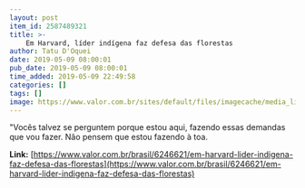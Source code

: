 ```yaml
---
layout: post
item_id: 2587489321
title: >-
    Em Harvard, líder indígena faz defesa das florestas
author: Tatu D'Oquei
date: 2019-05-09 08:00:01
pub_date: 2019-05-09 08:00:01
time_added: 2019-05-09 22:49:58
categories: []
tags: []
image: https://www.valor.com.br/sites/default/files/imagecache/media_library_big_horizontal/gn/19/05/foto09bra-111-dani-a8.jpg
---
```


"Vocês talvez se perguntem porque estou aqui, fazendo essas demandas que vou fazer. Não pensem que estou fazendo à toa.

**Link:** [https://www.valor.com.br/brasil/6246621/em-harvard-lider-indigena-faz-defesa-das-florestas](https://www.valor.com.br/brasil/6246621/em-harvard-lider-indigena-faz-defesa-das-florestas)

